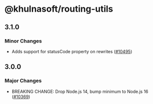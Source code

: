 # @khulnasoft/routing-utils

## 3.1.0

### Minor Changes

- Adds support for statusCode property on rewrites ([#10495](https://github.com/khulnasoft-lab/khulnasoft/pull/10495))

## 3.0.0

### Major Changes

- BREAKING CHANGE: Drop Node.js 14, bump minimum to Node.js 16 ([#10369](https://github.com/khulnasoft-lab/khulnasoft/pull/10369))
